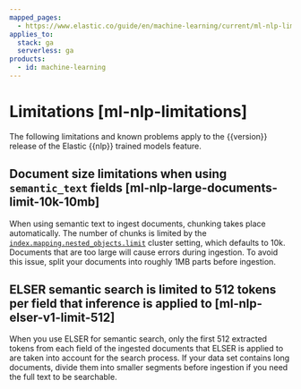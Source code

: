 ```yaml
---
mapped_pages:
  - https://www.elastic.co/guide/en/machine-learning/current/ml-nlp-limitations.html
applies_to:
  stack: ga
  serverless: ga
products:
  - id: machine-learning
---
```


# Limitations [ml-nlp-limitations]

The following limitations and known problems apply to the {{version}} release of the Elastic {{nlp}} trained models feature.

## Document size limitations when using `semantic_text` fields [ml-nlp-large-documents-limit-10k-10mb]

When using semantic text to ingest documents, chunking takes place automatically. The number of chunks is limited by the [`index.mapping.nested_objects.limit`](elasticsearch://reference/elasticsearch/index-settings/mapping-limit.md) cluster setting, which defaults to 10k. Documents that are too large will cause errors during ingestion. To avoid this issue, split your documents into roughly 1MB parts before ingestion.

## ELSER semantic search is limited to 512 tokens per field that inference is applied to [ml-nlp-elser-v1-limit-512]

When you use ELSER for semantic search, only the first 512 extracted tokens from each field of the ingested documents that ELSER is applied to are taken into account for the search process. If your data set contains long documents, divide them into smaller segments before ingestion if you need the full text to be searchable.
